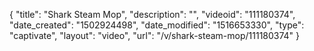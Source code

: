 {
    "title": "Shark Steam Mop",
    "description": "",
    "videoid": "111180374",
    "date_created": "1502924498",
    "date_modified": "1516653330",
    "type": "captivate",
    "layout": "video",
    "url": "\/v\/shark-steam-mop\/111180374"
}